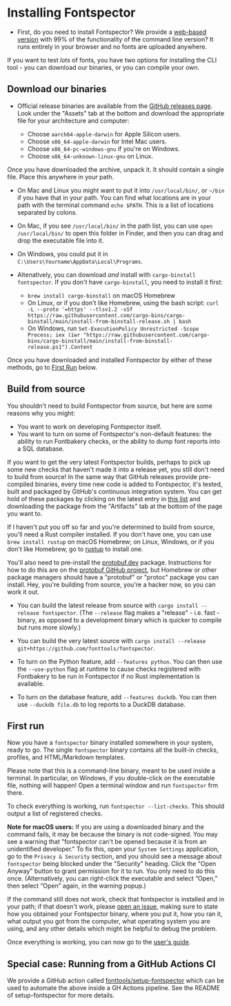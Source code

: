 # Installing Fontspector

* First, do you need to install Fontspector? We provide a [web-based version](https://fonttools.github.io/fontspector/) with 99% of the functionality of the command line version? It runs entirely in your browser and no fonts are uploaded anywhere.

If you want to test *lots* of fonts, you have two options for installing the CLI tool - you can download our binaries, or you can compile your own.

## Download our binaries

- Official release binaries are available from the [GitHub releases page](https://github.com/fonttools/fontspector/releases/latest). Look under the "Assets" tab at the bottom and download the appropriate file for your architecture and computer:

  - Choose `aarch64-apple-darwin` for Apple Silicon users.
  - Choose `x86_64-apple-darwin` for Intel Mac users.
  - Choose `x86_64-pc-windows-gnu` if you're on Windows.
  - Choose `x86_64-unknown-linux-gnu` on Linux.

Once you have downloaded the archive, unpack it. It should contain a single file. Place this anywhere in your path. 
- On Mac and Linux you might want to put it into `/usr/local/bin/`, or `~/bin` if you have that in your path. You can find what locations are in your path with the terminal command `echo $PATH`. This is a list of locations separated by colons.
- On Mac, if you see `/usr/local/bin/` in the path list, you can use `open /usr/local/bin/` to open this folder in Finder, and then you can drag and drop the executable file into it.
- On Windows, you could put it in `C:\Users\Yourname\AppData\Local\Programs`.

- Altenatively, you can download _and_ install with `cargo-binstall fontspector`. If you don't have `cargo-binstall`, you need to install it first:
  - `brew install cargo-binstall` on macOS Homebrew
  - On Linux, or if you don't like Homebrew, using the bash script: `curl -L --proto '=https' --tlsv1.2 -sSf https://raw.githubusercontent.com/cargo-bins/cargo-binstall/main/install-from-binstall-release.sh | bash`
  - On Windows, run `Set-ExecutionPolicy Unrestricted -Scope Process; iex (iwr "https://raw.githubusercontent.com/cargo-bins/cargo-binstall/main/install-from-binstall-release.ps1").Content`

Once you have downloaded and installed Fontspector by either of these methods, go to [First Run](#first-run) below.

## Build from source

You shouldn't need to build Fontspector from source, but here are some reasons why you might:

* You want to work on developing Fontspector itself.
* You want to turn on some of Fontspector's non-default features: the ability to run Fontbakery checks, or the ability to dump font reports into a SQL database.

If you want to get the very latest Fontspector builds, perhaps to pick up some new checks that haven't made it into a release yet, you still don't need to build from source! In the same way that GitHub releases provide pre-compiled binaries, every time new code is added to Fontspector, it's tested, built and packaged by GitHub's continuous integration system. You can get hold of these packages by clicking on the latest entry in [this list](https://github.com/fonttools/fontspector/actions/workflows/rust.yml?query=branch%3Amain) and downloading the package from the "Artifacts" tab at the bottom of the page you want to.

If I haven't put you off so far and you're determined to build from source, you'll need a Rust compiler installed. If you don't have one, you can use `brew install rustup` on macOS Homebrew; on Linux, Windows, or if you don't like Homebrew, go to [rustup](https://rustup.rs) to install one. 

You'll also need to pre-install the [protobuf.dev](https://protobuf.dev) package. Instructions for how to do this are on the [protobuf GitHub project](https://github.com/protocolbuffers/protobuf#protobuf-compiler-installation), but Homebrew or other package managers should have a "protobuf" or "protoc" package you can install. Hey, you're building from source, you're a hacker now, so you can work it out.

* You can build the latest release from source with `cargo install --release fontspector`. (The `--release` flag makes a "release" - i.e. fast - binary, as opposed to a development binary which is quicker to compile but runs more slowly.)
* You can build the very latest source with `cargo install --release git+https://github.com/fonttools/fontspector`.

* To turn on the Python feature, add `--features python`. You can then use the `--use-python` flag at runtime to cause checks registered with Fontbakery to be run in Fontspector if no Rust implementation is available.
* To turn on the database feature, add `--features duckdb`. You can then use `--duckdb file.db` to log reports to a DuckDB database.

## First run

Now you have a `fontspector` binary installed somewhere in your system, ready to go. The single `fontspector` binary contains all the built-in checks, profiles, and HTML/Markdown templates.

Please note that this is a command-line binary, meant to be used inside a terminal. In particular, on Windows, if you double-click on the executable file, nothing will happen! Open a terminal window and run `fontspector` frm there.

To check everything is working, run `fontspector --list-checks`. This should output a list of registered checks.

**Note for macOS users:** If you are using a downloaded binary and the command fails, it may be because the binary is not code-signed. You may see a warning that "fontspector can't be opened because it is from an unidentified developer." To fix this, open your `System Settings` application, go to the `Privacy & Security` section, and you should see a message about `fontspector` being blocked under the "Security" heading. Click the "Open Anyway" button to grant permission for it to run. You only need to do this once. (Alternatively, you can right-click the executable and select “Open,” then select “Open” again, in the warning popup.)

If the command still does not work, check that fontspector is installed and in your path; if that doesn't work, please [open an issue](https://github.com/fonttools/fontspector/issues), making sure to state how you obtained your Fontspector binary, where you put it, how you ran it, what output you got from the computer, what operating system you are using, and any other details which might be helpful to debug the problem.

Once everything is working, you can now go to the [user's guide](USING.md).

## Special case: Running from a GitHub Actions CI

We provide a GitHub action called [fonttools/setup-fontspector](https://github.com/fonttools/setup-fontspector/) which can be used to automate the above inside a GH Actions pipeline. See the README of setup-fontspector for more details.
